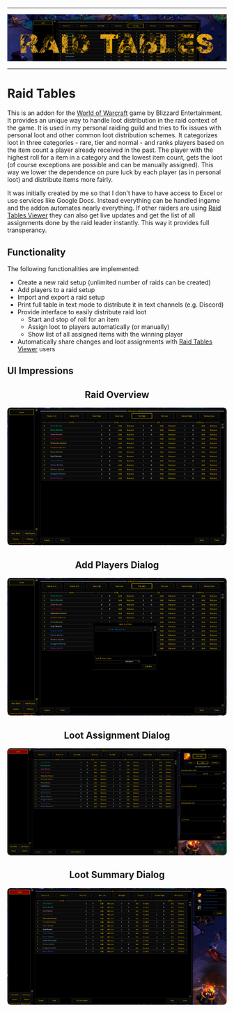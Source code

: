 
---

![RaidTablesBanner](./img/RaidTablesBanner.png)

---

# Raid Tables
This is an addon for the [World of Warcraft](www.worldofwarcraft.com) game by Blizzard Entertainment. It provides an unique way to handle loot distribution in the raid context of the game. It is used in my personal raiding guild and tries to fix issues with personal loot and other common loot distribution schemes. It categorizes loot in three categories - rare, tier and normal - and ranks players based on the item count a player already received in the past. The player with the highest roll for a item in a category and the lowest item count, gets the loot (of course exceptions are possible and can be manually assigned). This way we lower the dependence on pure luck by each player (as in personal loot) and distribute items more fairly.

It was initially created by me so that I don't have to have access to Excel or use services like Google Docs. Instead everything can be handled ingame and the addon automates nearly everything. If other raiders are using [Raid Tables Viewer](https://github.com/TumbleOwlee/raid-tables-viewer) they can also get live updates and get the list of all assignments done by the raid leader instantly. This way it provides full transperancy.

## Functionality

The following functionalities are implemented:
* Create a new raid setup (unlimited number of raids can be created)
* Add players to a raid setup
* Import and export a raid setup
* Print full table in text mode to distribute it in text channels (e.g. Discord)
* Provide interface to easily distribute raid loot
  - Start and stop of roll for an item
  - Assign loot to players automatically (or manually)
  - Show list of all assigned items with the winning player
* Automatically share changes and loot assignments with [Raid Tables Viewer](https://github.com/TumbleOwlee/raid-tables-viewer) users

## UI Impressions

<p align="center">
    <h2 align="center">Raid Overview</h2>
    <img src="./img/overview.png" style="border-radius: 8px">
</p>

<p align="center">
    <h2 align="center">Add Players Dialog</h2>
    <img src="./img/add-players.png" style="border-radius: 8px">
</p>

<p align="center">
    <h2 align="center">Loot Assignment Dialog</h2>
    <img src="./img/loot-assignment.png" style="border-radius: 8px">
</p>

<p align="center">
    <h2 align="center">Loot Summary Dialog</h2>
    <img src="./img/loot-summary.png" style="border-radius: 8px">
</p>
